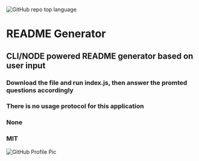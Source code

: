 
<img alt="GitHub repo top language" src="https://img.shields.io/github/languages/top/86Hemphill/hw-week9">

# README Generator

## CLI/NODE powered README generator based on user input

### Download the file and run index.js, then answer the promted questions accordingly

### There is no usage protocol for this application

### None

### MIT

<img alt="GitHub Profile Pic" src="https://avatars0.githubusercontent.com/u/60528052?v=4">

### 
